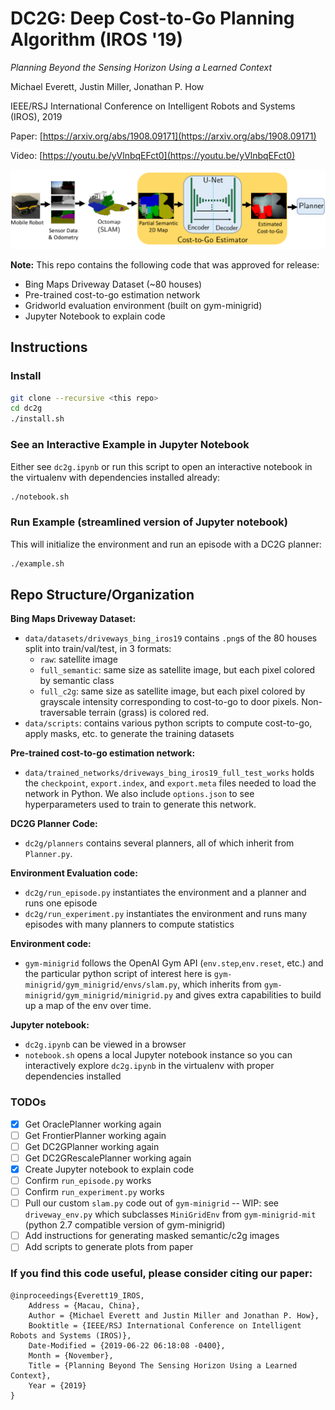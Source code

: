 # DC2G: Deep Cost-to-Go Planning Algorithm (IROS '19)

*Planning Beyond the Sensing Horizon Using a Learned Context*

Michael Everett, Justin Miller, Jonathan P. How

IEEE/RSJ International Conference on Intelligent Robots and Systems (IROS), 2019

Paper: [https://arxiv.org/abs/1908.09171](https://arxiv.org/abs/1908.09171)

Video: [https://youtu.be/yVlnbqEFct0](https://youtu.be/yVlnbqEFct0)

![network architecture](./misc/dc2g_architecture.png)

**Note:** This repo contains the following code that was approved for release:
- Bing Maps Driveway Dataset (~80 houses)
- Pre-trained cost-to-go estimation network
- Gridworld evaluation environment (built on gym-minigrid)
- Jupyter Notebook to explain code

## Instructions
### Install
```sh
git clone --recursive <this repo>
cd dc2g
./install.sh
```

### See an Interactive Example in Jupyter Notebook
Either see `dc2g.ipynb` or run this script to open an interactive notebook in the virtualenv with dependencies installed already: 
```sh
./notebook.sh
```

### Run Example (streamlined version of Jupyter notebook)
This will initialize the environment and run an episode with a DC2G planner:
```bash
./example.sh
```

## Repo Structure/Organization

**Bing Maps Driveway Dataset:**
* `data/datasets/driveways_bing_iros19` contains `.png`s of the 80 houses split into train/val/test, in 3 formats:
  - `raw`: satellite image
  - `full_semantic`: same size as satellite image, but each pixel colored by semantic class
  - `full_c2g`: same size as satellite image, but each pixel colored by grayscale intensity corresponding to cost-to-go to door pixels. Non-traversable terrain (grass) is colored red.
* `data/scripts`: contains various python scripts to compute cost-to-go, apply masks, etc. to generate the training datasets

**Pre-trained cost-to-go estimation network:**
* `data/trained_networks/driveways_bing_iros19_full_test_works` holds the `checkpoint`, `export.index`, and `export.meta` files needed to load the network in Python. We also include `options.json` to see hyperparameters used to train to generate this network.

**DC2G Planner Code:**
* `dc2g/planners` contains several planners, all of which inherit from `Planner.py`.

**Environment Evaluation code:**
* `dc2g/run_episode.py` instantiates the environment and a planner and runs one episode
* `dc2g/run_experiment.py` instantiates the environment and runs many episodes with many planners to compute statistics

**Environment code:**
* `gym-minigrid` follows the OpenAI Gym API (`env.step`,`env.reset`, etc.) and the particular python script of interest here is `gym-minigrid/gym_minigrid/envs/slam.py`, which inherits from `gym-minigrid/gym_minigrid/minigrid.py` and gives extra capabilities to build up a map of the env over time.

**Jupyter notebook:**
* `dc2g.ipynb` can be viewed in a browser
* `notebook.sh` opens a local Jupyter notebook instance so you can interactively explore `dc2g.ipynb` in the virtualenv with proper dependencies installed

### TODOs

- [x] Get OraclePlanner working again
- [ ] Get FrontierPlanner working again
- [ ] Get DC2GPlanner working again
- [ ] Get DC2GRescalePlanner working again
- [x] Create Jupyter notebook to explain code
- [ ] Confirm `run_episode.py` works
- [ ] Confirm `run_experiment.py` works
- [ ] Pull our custom `slam.py` code out of `gym-minigrid` -- WIP: see `driveway_env.py` which subclasses `MiniGridEnv` from `gym-minigrid-mit` (python 2.7 compatible version of gym-minigrid)
- [ ] Add instructions for generating masked semantic/c2g images
- [ ] Add scripts to generate plots from paper

### If you find this code useful, please consider citing our paper:
```
@inproceedings{Everett19_IROS,
	Address = {Macau, China},
	Author = {Michael Everett and Justin Miller and Jonathan P. How},
	Booktitle = {IEEE/RSJ International Conference on Intelligent Robots and Systems (IROS)},
	Date-Modified = {2019-06-22 06:18:08 -0400},
	Month = {November},
	Title = {Planning Beyond The Sensing Horizon Using a Learned Context},
	Year = {2019}
}
```
